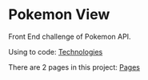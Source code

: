 # Pokemon View

Front End challenge of Pokemon API.

Using to code:
[Technologies](/src/docs/Technologies.md)

There are 2 pages in this project:
[Pages](/src/docs/Pages.md)
